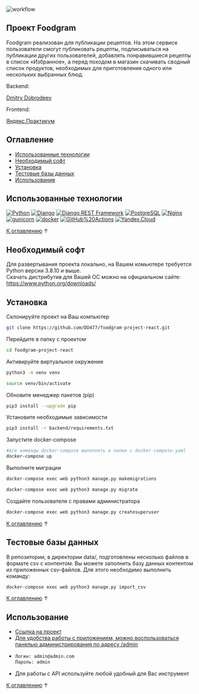 ![workflow](https://github.com/DD477/foodgram-project-react/actions/workflows/main.yml/badge.svg)

  ## Проект Foodgram
Foodgram реализован для публикации рецептов. На этом сервисе пользователи смогут публиковать рецепты, подписываться на публикации других пользователей, добавлять понравившиеся рецепты в список «Избранное», а перед походом в магазин скачивать сводный список продуктов, необходимых для приготовления одного или нескольких выбранных блюд.
    
 Backend:
  <p>
  
  [Dmitry Dobrodeev](https://github.com/DD477)
  
  </p>
  
  Frontend:
  
  [Яндекс.Практикум](https://github.com/yandex-praktikum/foodgram-project-react)
  



## Оглавление

* [Использованные технологии](#использованные-технологии)
* [Необходимый софт](#необходимый-софт)
* [Установка](#установка)
* [Тестовые базы данных](#тестовые-базы-данных)
* [Использование](#использование)

## Использованные технологии
[![Python](https://img.shields.io/badge/-Python-464646?style=flat-square&logo=Python)](https://www.python.org/)
[![Django](https://img.shields.io/badge/-Django-464646?style=flat-square&logo=Django)](https://www.djangoproject.com/)
[![Django REST Framework](https://img.shields.io/badge/-Django%20REST%20Framework-464646?style=flat-square&logo=Django%20REST%20Framework)](https://www.django-rest-framework.org/)
[![PostgreSQL](https://img.shields.io/badge/-PostgreSQL-464646?style=flat-square&logo=PostgreSQL)](https://www.postgresql.org/)
[![Nginx](https://img.shields.io/badge/-NGINX-464646?style=flat-square&logo=NGINX)](https://nginx.org/ru/)
[![gunicorn](https://img.shields.io/badge/-gunicorn-464646?style=flat-square&logo=gunicorn)](https://gunicorn.org/)
[![docker](https://img.shields.io/badge/-Docker-464646?style=flat-square&logo=docker)](https://www.docker.com/)
[![GitHub%20Actions](https://img.shields.io/badge/-GitHub%20Actions-464646?style=flat-square&logo=GitHub%20actions)](https://github.com/features/actions)
[![Yandex.Cloud](https://img.shields.io/badge/-Yandex.Cloud-464646?style=flat-square&logo=Yandex.Cloud)](https://cloud.yandex.ru/)

[К оглавлению](#оглавление) ↑

## Необходимый софт
Для развертывания проекта локально, на Вашем комьютере требуется Python версии 3.8.10 и выше. <br>
Скачать дистрибутив для Вашей ОС можно на официальном сайте: https://www.python.org/downloads/

## Установка
Склонируйте проект на Ваш компьютер
   ```sh
   git clone https://github.com/DD477/foodgram-project-react.git
   ```
Перейдите в папку с проектом
   ```sh
   cd foodgram-project-react
   ```
Активируйте виртуальное окружение
   ```sh
   python3 -m venv venv
   ```
   ```sh
   source venv/bin/activate
   ```
Обновите менеджер пакетов (pip)
   ```sh
   pip3 install --upgrade pip
   ```
Установите необходимые зависимости
   ```sh
   pip3 install -r backend/requirements.txt
   ```
   
Запустите docker-compose
  ```sh
  #все команды docker-compose выполнять в папке с docker-compose.yaml
  docker-compose up
  ```
Выполните миграции
   ```sh
   docker-compose exec web python3 manage.py makemigrations
   ```
   ```sh
   docker-compose exec web python3 manage.py migrate
   ```
Создайте пользователя с правами администратора
   ```sh
   docker-compose exec web python3 manage.py createsuperuser
   ```
   
[К оглавлению](#оглавление) ↑

## Тестовые базы данных
В репозитории, в директории data/, подготовлены несколько файлов в формате csv с контентом. Вы можете заполнить базу данных контентом из приложенных csv-файлов. Для этого необходимо выполнить команду:
   ```sh
   docker-compose exec web python3 manage.py import_csv
   ```
   
[К оглавлению](#оглавление) ↑

## Использование
* [Ссылка на проект](http://foodgramproject.ddns.net/)
* [Для удобства работы с приложением, можно воспользоваться панелью администрирования по адресу /admin](http://foodgramproject.ddns.net/admin/)
* ```sh
  Логин: admin@admin.com 
  Пароль: admin
  ```
* Для работы с API используйте любой удобный для Вас инструмент

[К оглавлению](#оглавление) ↑
